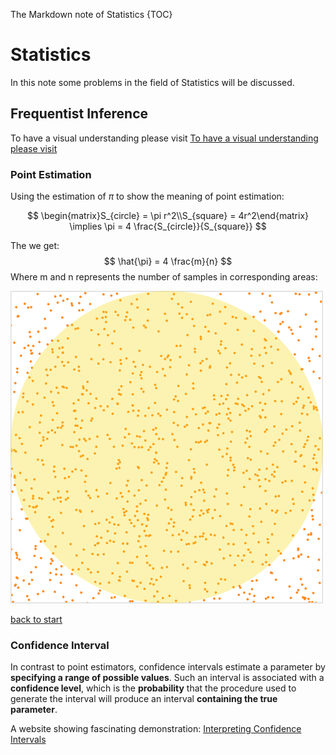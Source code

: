 The Markdown note of Statistics
{TOC}

# Statistics

In this note some problems in the field of Statistics will be discussed. 

## Frequentist Inference 
To have a visual understanding please visit [To have a visual understanding please visit ](https://seeing-theory.brown.edu/frequentist-inference/index.html)

### Point Estimation

Using the estimation of $\pi$ to show the meaning of point estimation:  

$$
\begin{matrix}S_{circle} = \pi r^2\\S_{square} = 4r^2\end{matrix} \implies \pi = 4 \frac{S_{circle}}{S_{square}}
$$


The we get:
$$
\hat{\pi} = 4 \frac{m}{n}
$$
Where m and n represents the number of samples in corresponding areas: 

![to calculate pi](https://raw.githubusercontent.com/littlefishergan/Study/Statistics/pictures/mntopi.png)

[back to start](#Statistics)

### Confidence Interval

In contrast to point estimators, confidence intervals estimate a parameter by **specifying a range of possible values**. Such an interval is associated with a **confidence level**, which is the **probability** that the procedure used to generate the interval will produce an interval **containing the true parameter**.


A website showing fascinating demonstration:  [Interpreting Confidence Intervals](https://rpsychologist.com/d3/CI/)
